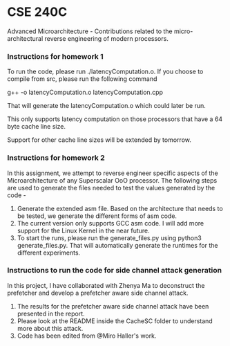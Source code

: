 # CSE 240C
Advanced Microarchitecture - Contributions related to the micro-architectural reverse engineering of modern processors.

### Instructions for homework 1

To run the code, please run ./latencyComputation.o. If you choose to compile from src, please run the following command

g++ -o latencyComputation.o latencyComputation.cpp

That will generate the latencyComputation.o which could later be run. 

This only supports latency computation on those processors that have a 64 byte cache line size.

Support for other cache line sizes will be extended by tomorrow.

### Instructions for homework 2

In this assignment, we attempt to reverse engineer specific aspects of the Microarchitecture of any Superscalar OoO processor.
The following steps are used to generate the files needed to test the values generated by the code -

1. Generate the extended asm file. Based on the architecture that needs to be tested, we generate the different forms of asm code.
2. The current version only supports GCC asm code. I will add more support for the Linux Kernel in the near future.
3. To start the runs, please run the generate_files.py using python3 generate_files.py. That will automatically generate the runtimes for the different experiments.


### Instructions to run the code for side channel attack generation

In this project, I have collaborated with Zhenya Ma to deconstruct the prefetcher and develop a prefetcher aware side channel attack.

1. The results for the prefetcher aware side channel attack have been presented in the report.
2. Please look at the README inside the CacheSC folder to understand more about this attack.
3. Code has been edited from @Miro Haller's work.
